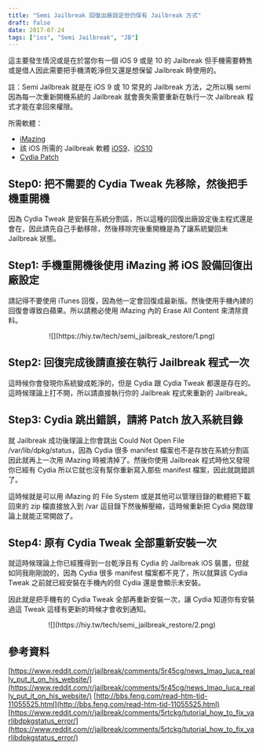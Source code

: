 ```yaml
---
title: "Semi Jailbreak 回復出廠設定但仍保有 Jailbreak 方式"
draft: false
date: 2017-07-24
tags: ["ios", "Semi Jailbreak", "JB"]
---
```



這主要發生情況或是在於當你有一個 iOS 9 或是 10 的 Jailbreak 但手機需要轉售或是借人因此需要把手機清乾淨但又還是想保留 Jailbreak 時使用的。

註：Semi Jailbreak 就是在 iOS 9 或 10 常見的 Jailbreak 方法，之所以稱 semi 因為每一次重新開機系統的 Jailbreak 就會喪失需要重新在執行一次 Jailbreak 程式才能在拿回來權限。

<!--more-->

所需軟體：

* [iMazing](https://imazing.com/)
* 該 iOS 所需的 Jailbreak 軟體 [iOS9](http://en.pangu.io/help.html)、[iOS10](https://www.reddit.com/r/jailbreak/comments/5r45cg/news_lmao_luca_really_put_it_on_his_website/)
* [Cydia Patch](https://mega.nz/#!tptRATha!3k5mV8S4Jusm3S2QqsnVXDVxuz0nsoDsTprmgjK09pY)

## Step0: 把不需要的 Cydia Tweak 先移除，然後把手機重開機

因為 Cydia Tweak 是安裝在系統分割區，所以這種的回復出廠設定後主程式還是會在，因此請先自己手動移除，然後移除完後重開機是為了讓系統變回未 Jailbreak 狀態。

## Step1: 手機重開機後使用 iMazing 將 iOS 設備回復出廠設定

請記得不要使用 iTunes 回復，因為他一定會回復成最新版。然後使用手機內建的回復會導致白蘋果。所以請務必使用 iMazing 內的 Erase All Content 來清除資料。

<center>
![](https://hiy.tw/tech/semi_jailbreak_restore/1.png)
</center>

## Step2: 回復完成後請直接在執行 Jailbreak 程式一次

這時候你會發現你系統變成乾淨的，但是 Cydia 跟 Cydia Tweak 都還是存在的。這時候理論上打不開，所以請直接執行你的 Jailbreak 程式來重新的 Jailbreak。

## Step3: Cydia 跳出錯誤，請將 Patch 放入系統目錄

就 Jailbreak 成功後理論上你會跳出 Could Not Open File /var/lib/dpkg/status，因為 Cydia 很多 manifest 檔案也不是存放在系統分割區因此就再上一次用 iMazing 時被清掉了。然後你使用 Jailbreak 程式時他又發現你已經有 Cydia 所以它就也沒有幫你重新寫入那些 manifest 檔案，因此就跳錯誤了。

這時候就是可以用 iMazing 的 File System 或是其他可以管理目錄的軟體把下載回來的 zip 檔直接放入到 /var 這目錄下然後解壓縮，這時候重新把 Cydia 開啟理論上就能正常開啟了。


## Step4: 原有 Cydia Tweak 全部重新安裝一次

就這時候理論上你已經獲得到一台乾淨且有 Cydia 的 Jailbreak iOS 裝置，但就如同我剛剛說的，因為 Cydia 很多 manifest 檔案都不見了，所以就算該 Cydia Tweak 之前就已經安裝在手機內的但 Cydia 還是會顯示未安裝。

因此就是把手機有的 Cydia Tweak 全部再重新安裝一次，讓 Cydia 知道你有安裝過這 Tweak 這樣有更新的時候才會收到通知。

<center>
![](https://hiy.tw/tech/semi_jailbreak_restore/2.png)
</center>


## 參考資料


[https://www.reddit.com/r/jailbreak/comments/5r45cg/news_lmao_luca_really_put_it_on_his_website/](https://www.reddit.com/r/jailbreak/comments/5r45cg/news_lmao_luca_really_put_it_on_his_website/)
[http://bbs.feng.com/read-htm-tid-11055525.html](http://bbs.feng.com/read-htm-tid-11055525.html)
[https://www.reddit.com/r/jailbreak/comments/5rtckg/tutorial_how_to_fix_varlibdpkgstatus_error/](https://www.reddit.com/r/jailbreak/comments/5rtckg/tutorial_how_to_fix_varlibdpkgstatus_error/)




